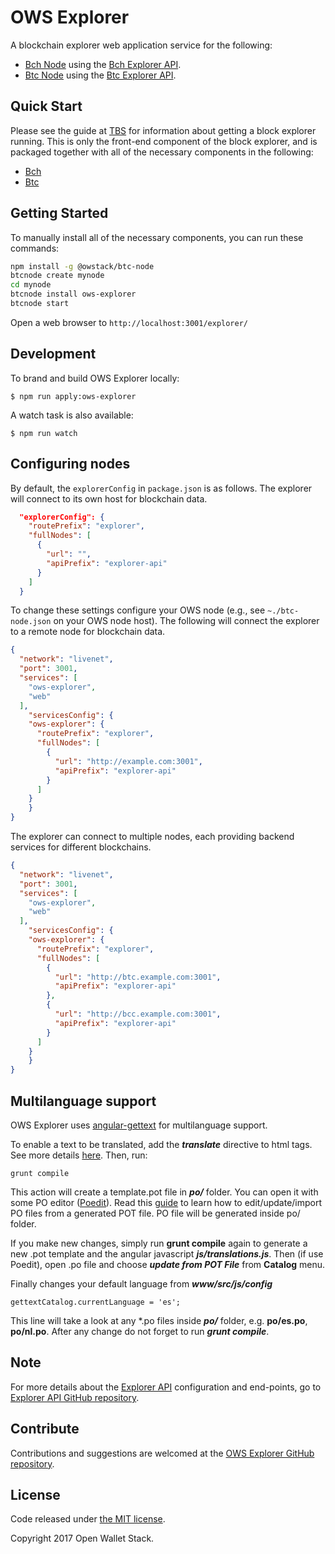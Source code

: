 OWS Explorer
======

A blockchain explorer web application service for the following:

- [Bch Node](https://github.com/owstack/bch-node) using the [Bch Explorer API](https://github.com/owstack/bch-explorer-api).
- [Btc Node](https://github.com/owstack/btc-node) using the [Btc Explorer API](https://github.com/owstack/btc-explorer-api).

## Quick Start

Please see the guide at [TBS]() for information about getting a block explorer running. This is only the front-end component of the block explorer, and is packaged together with all of the necessary components in the following:

- [Bch](https://github.com/owstack/bch)
- [Btc](https://github.com/owstack/btc)

## Getting Started

To manually install all of the necessary components, you can run these commands:

```bash
npm install -g @owstack/btc-node
btcnode create mynode
cd mynode
btcnode install ows-explorer
btcnode start
```

Open a web browser to `http://localhost:3001/explorer/`

## Development

To brand and build OWS Explorer locally:

```
$ npm run apply:ows-explorer
```

A watch task is also available:

```
$ npm run watch
```

## Configuring nodes

By default, the `explorerConfig` in `package.json` is as follows.  The explorer will connect to its own host for blockchain data.

```json
  "explorerConfig": {
    "routePrefix": "explorer",
    "fullNodes": [
      {
        "url": "",
        "apiPrefix": "explorer-api"
      }
    ]
  }
```

To change these settings configure your OWS node (e.g., see `~./btc-node.json` on your OWS node host).  The following will connect the explorer to a remote node for blockchain data.

```json
{
  "network": "livenet",
  "port": 3001,
  "services": [
    "ows-explorer",
    "web"
  ],
	"servicesConfig": {
    "ows-explorer": {
      "routePrefix": "explorer",
      "fullNodes": [
        {
          "url": "http://example.com:3001",
          "apiPrefix": "explorer-api"
        }
      ]
    }
	}
}
```

The explorer can connect to multiple nodes, each providing backend services for different blockchains.

```json
{
  "network": "livenet",
  "port": 3001,
  "services": [
    "ows-explorer",
    "web"
  ],
	"servicesConfig": {
    "ows-explorer": {
      "routePrefix": "explorer",
      "fullNodes": [
        {
          "url": "http://btc.example.com:3001",
          "apiPrefix": "explorer-api"
        },
        {
          "url": "http://bcc.example.com:3001",
          "apiPrefix": "explorer-api"
        }
      ]
    }
	}
}
```

## Multilanguage support

OWS Explorer uses [angular-gettext](http://angular-gettext.rocketeer.be) for multilanguage support.

To enable a text to be translated, add the ***translate*** directive to html tags. See more details [here](http://angular-gettext.rocketeer.be/dev-guide/annotate/). Then, run:

```
grunt compile
```

This action will create a template.pot file in ***po/*** folder. You can open it with some PO editor ([Poedit](http://poedit.net)). Read this [guide](http://angular-gettext.rocketeer.be/dev-guide/translate/) to learn how to edit/update/import PO files from a generated POT file. PO file will be generated inside po/ folder.

If you make new changes, simply run **grunt compile** again to generate a new .pot template and the angular javascript ***js/translations.js***. Then (if use Poedit), open .po file and choose ***update from POT File*** from **Catalog** menu.

Finally changes your default language from ***www/src/js/config***

```
gettextCatalog.currentLanguage = 'es';
```

This line will take a look at any *.po files inside ***po/*** folder, e.g.
**po/es.po**, **po/nl.po**. After any change do not forget to run ***grunt
compile***.


## Note

For more details about the [Explorer API](https://github.com/owstack/explorer-api) configuration and end-points, go to [Explorer API GitHub repository](https://github.com/owstack/explorer-api).

## Contribute

Contributions and suggestions are welcomed at the [OWS Explorer GitHub repository](https://github.com/owstack/ows-explorer).


## License

Code released under [the MIT license](https://github.com/owstack/ows-explorer/blob/master/LICENSE).

Copyright 2017 Open Wallet Stack.
